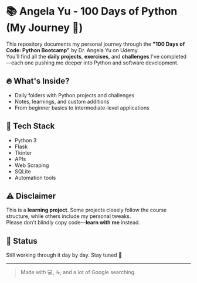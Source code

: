 
# 📚 Angela Yu - 100 Days of Python (My Journey 🚀)

This repository documents my personal journey through the **"100 Days of Code: Python Bootcamp"** by Dr. Angela Yu on Udemy.  
You'll find all the **daily projects**, **exercises**, and **challenges** I've completed—each one pushing me deeper into Python and software development.

## 🔥 What's Inside?
- Daily folders with Python projects and challenges
- Notes, learnings, and custom additions
- From beginner basics to intermediate-level applications

## 🧠 Tech Stack
- Python 3
- Flask
- Tkinter
- APIs
- Web Scraping
- SQLite
- Automation tools

## ⚠️ Disclaimer
This is a **learning project**. Some projects closely follow the course structure, while others include my personal tweaks.  
Please don't blindly copy code—**learn with me** instead.

## 📅 Status
Still working through it day by day. Stay tuned 👀

---

> Made with 💻, ☕, and a lot of Google searching.
